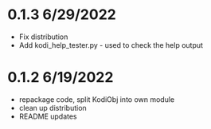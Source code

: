 # 0.1.3 6/29/2022
- Fix distribution
- Add kodi_help_tester.py - used to check the help output

# 0.1.2 6/19/2022
- repackage code, split KodiObj into own module
- clean up distribution 
- README updates
